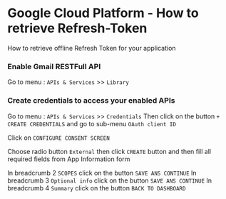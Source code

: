 # Google Cloud Platform - How to retrieve Refresh-Token
How to retrieve offline Refresh Token for your application


### Enable Gmail RESTFull API
Go to menu : `APIs & Services` >> `Library`

### Create credentials to access your enabled APIs
Go to menu : `APIs & Services` >> `Credentials`
Then click on the button `+ CREATE CREDENTIALS` and go to sub-menu `OAuth client ID`

Click on `CONFIGURE CONSENT SCREEN`

Choose radio button `External` then click `CREATE` button
and then fill all required fields from App Information form

In breadcrumb 2 `SCOPES` click on the button `SAVE ANS CONTINUE`
In breadcrumb 3 `Optional info` click on the button `SAVE ANS CONTINUE`
In breadcrumb 4 `Summary` click on the button `BACK TO DASHBOARD`
